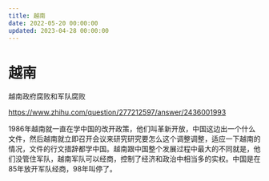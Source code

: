 ```yaml
---
title: 越南
date: 2022-05-20 00:00:00
updated: 2023-04-28 00:00:00
---
```


# 越南

越南政府腐败和军队腐败

https://www.zhihu.com/question/277212597/answer/2436001993

1986年越南就一直在学中国的改开政策，他们叫革新开放，中国这边出一个什么文件，然后越南就立即召开会议来研究研究要怎么这个调整调整，适应一下越南的情况，文件的行文措辞都学中国。越南跟中国整个发展过程中最大的不同就是，他们没管住军队，越南军队可以经商，控制了经济和政治中相当多的实权。中国是在85年放开军队经商，98年叫停了。
